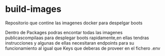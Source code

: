 # build-images
Repositorio que contine las imagenes docker para despelgar boots

Dentro de Packages podras encontar todas las imagenes publicascompilaas para desplegar boots rapidamente,en ellas tendras instrucciones y algunas de ellas necesitaran endpoints para su funcionamiento al igual que Keys que deberas de proveer en el fichero .env
